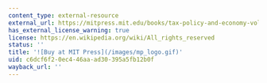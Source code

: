 ```yaml
---
content_type: external-resource
external_url: https://mitpress.mit.edu/books/tax-policy-and-economy-volume-5
has_external_license_warning: true
license: https://en.wikipedia.org/wiki/All_rights_reserved
status: ''
title: '![Buy at MIT Press](/images/mp_logo.gif)'
uid: c6dcf6f2-0ec4-46aa-ad30-395a5fb12b0f
wayback_url: ''
---
```

